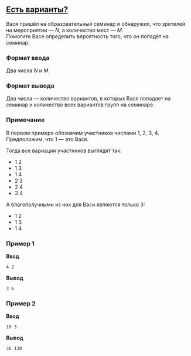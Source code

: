 ## [Есть варианты?](../../../solutions/6.1/61_c.py)

Вася пришёл на образовательный семинар и обнаружил, что зрителей на мероприятии — $N$, а количество мест — $M$.\
Помогите Васе определить вероятность того, что он попадёт на семинар.

### Формат ввода

Два числа $N$ и $M$.

### Формат вывода

Два числа — количество вариантов, в которых Вася попадает на семинар и количество всех вариантов групп на семинаре.

### Примечание

В первом примере обозначим участников числами 1, 2, 3, 4. Предположим, что 1 — это Вася.

Тогда все вариации участников выглядят так:

- 1 2
- 1 3
- 1 4
- 2 3
- 2 4
- 3 4

А благополучными из них для Васи являются только 3:

- 1 2
- 1 3
- 1 4

### Пример 1

**Ввод**
```plaintext
4 2
```

**Вывод**
```plaintext
3 6
```

### Пример 2

**Ввод**
```plaintext
10 3
```

**Вывод**
```plaintext
36 120
```